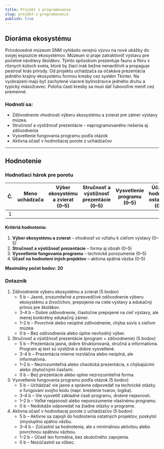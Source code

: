 ```yaml
---
title: Projekt z programovania
slug: projekt-z-programovania
publish: true 
---
```


## Dioráma ekosystému

Prírodovedné múzeum SNM vyhlásilo verejnú výzvu na nové ukážky do svojej expozície ekosystémov. Múzeum si praje zatraktívniť výstavu pre početné návštevy školákov. Týmto spôsobom prezentuje faunu a flóru v rôznych kútoch sveta, ktoré by žiaci inak bežne nenavštívili a propaguje pestrosť krás prírody. Od projektu uchádzača sa očakáva prezentácia jedného krajiny ekosystému formou kresby cez systém Tkinter. Na vyobrazení majú byť zachytené viaceré bylinožravce jedného druhu a typický mäsožravec. Poloha častí kresby sa musí dať ľubovoľne meniť cez premenné.

### Hodnotí sa:
- Zdôvodnenie vhodnosti výberu ekosystému a zvierat pre zámer výstavy múzea.
- Stručnosť a výstižnosť prezentácie - naprogramovaného riešenia aj zdôvodnenia
- Vysvetlenie fungovania programu podľa otázok
- Aktívna účasť v hodnotiacej porote z uchádzačov



----
##  Hodnotenie
### Hodnotiaci hárok pre porotu

| Č. | Meno uchádzača | Výber ekosystému a zvierat (0–5) | Stručnosť a výstižnosť prezentácie (0–5) | Vysvetlenie programu (0–5) | Účasť v hodnotení ostatných (0–5) | **Spolu (0–20)** | Poznámky |
|:--:|------------------|:----------------------------------:|:------------------------------------------:|:---------------------------:|:------------------------------:|:------------------:|----------|
| 1  |                  |                                    |                                            |                             |                                |                    |          |

#### Kritériá hodnotenia:

1. **Výber ekosystému a zvierat** – vhodnosť vo vzťahu k cieľom výstavy (0–5)
2. **Stručnosť a výstižnosť prezentácie** – forma aj obsah (0–5)
3. **Vysvetlenie fungovania programu** – technické porozumenie (0–5)
4. **Účasť na hodnotení iných projektov** – aktívna spätná väzba (0–5)

**Maximálny počet bodov: 20**


### Dotazník 
 
1. Zdôvodnenie výberu ekosystému a zvierat (5 bodov)
    - 5 b – Jasné, zrozumiteľné a presvedčivé odôvodnenie výberu ekosystému a živočíchov, prepojenie na ciele výstavy a edukačný prínos pre školákov.
    - 3–4 b – Dobré odôvodnenie, čiastočne prepojené na cieľ výstavy, ale menej konkrétny edukačný zámer.
    - 1–2 b – Povrchné alebo neúplné zdôvodnenie, chýba súvis s cieľom múzea.
    - 0 b – Bez odôvodnenia alebo úplne nevhodný výber.
2. Stručnosť a výstižnosť prezentácie (program + zdôvodnenie) (5 bodov)
    - 5 b – Prezentácia jasná, dobre štruktúrovaná, stručná a informatívna. Program aj text sú výstižné a dobre vysvetlené.
    - 3–4 b – Prezentácia mierne rozvláčna alebo neúplná, ale informatívna.
    - 1–2 b – Nezrozumiteľná alebo chaotická prezentácia, s chýbajúcimi alebo zbytočnými časťami.
    - 0 b – Bez prezentácie alebo úplne nezrozumiteľná forma.
3. Vysvetlenie fungovania programu podľa otázok (5 bodov)
    - 5 b – Uchádzač vie jasne a správne odpovedať na technické otázky o fungovaní svojho kódu (napr. kreslenie tvarov, logika).
    - 3–4 b – Vie vysvetliť základné časti programu, drobné nejasnosti.
    - 1–2 b – Veľké nejasnosti alebo neporozumenie vlastnému programu.
    - 0 b – Nedokáže odpovedať na žiadne otázky o programe.
4. Aktívna účasť v hodnotiacej porote z uchádzačov (5 bodov)
    - 5 b – Aktívne sa zapojil do hodnotenia ostatných projektov, poskytol zmysluplnú spätnú väzbu.
    - 3–4 b – Zúčastnil sa hodnotenia, ale s minimálnou aktivitou alebo povrchnou spätnou väzbou.
    - 1–2 b – Účasť len formálna, bez skutočného zapojenia.
    - 0 b – Nezúčastnil sa vôbec.
    
    



